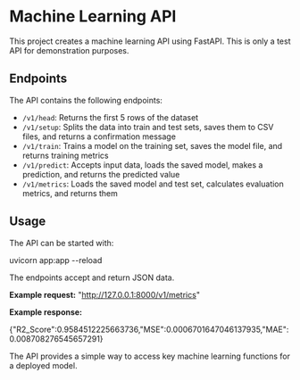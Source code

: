 # Machine Learning API

This project creates a machine learning API using FastAPI.
This is only a test API for demonstration purposes.

## Endpoints

The API contains the following endpoints:

- `/v1/head`: Returns the first 5 rows of the dataset
- `/v1/setup`: Splits the data into train and test sets, saves them to CSV files, and returns a confirmation message 
- `/v1/train`: Trains a model on the training set, saves the model file, and returns training metrics
- `/v1/predict`: Accepts input data, loads the saved model, makes a prediction, and returns the predicted value
- `/v1/metrics`: Loads the saved model and test set, calculates evaluation metrics, and returns them

## Usage

The API can be started with:

uvicorn app:app --reload



The endpoints accept and return JSON data.

**Example request:**
"http://127.0.0.1:8000/v1/metrics"


**Example response:**

{"R2_Score":0.9584512225663736,"MSE":0.0006701647046137935,"MAE":0.008708276545657291}


The API provides a simple way to access key machine learning functions for a deployed model.
